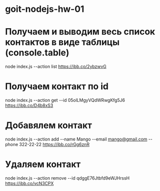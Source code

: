 # goit-nodejs-hw-01

# Получаем и выводим весь список контактов в виде таблицы (console.table)

node index.js --action list
https://ibb.co/2ybzwvG

# Получаем контакт по id

node index.js --action get --id 05olLMgyVQdWRwgKfg5J6
https://ibb.co/D4b8xS3

# Добавялем контакт

node index.js --action add --name Mango --email mango@gmail.com --phone 322-22-22
https://ibb.co/rGg6znR

# Удаляем контакт

node index.js --action remove --id qdggE76Jtbfd9eWJHrssH
https://ibb.co/vcN3CPX
